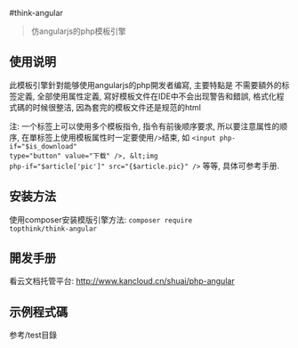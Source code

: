 
#think-angular

> 仿angularjs的php模板引擎

## 使用说明

此模板引擎針對能够使用angularjs的php開发者编寫, 主要特點是 不需要額外的标签定義, 全部使用属性定義, 寫好模板文件在IDE中不会出现警告和錯誤, 格式化程式碼的时候很整洁, 因為套完的模板文件还是规范的html

注: 一个标签上可以使用多个模板指令, 指令有前後顺序要求, 所以要注意属性的顺序, 在單标签上使用模板属性时一定要使用<code>/></code>结束, 如 <code>&lt;input php-if="$is_download" type="button" value="下载" />, &lt;img php-if="$article['pic']" src="{&dollar;article.pic}" /></code> 等等, 具体可参考手册.  

## 安装方法

使用composer安装模版引擎方法: <code>composer require topthink/think-angular</code>

## 開发手册
看云文档托管平台: http://www.kancloud.cn/shuai/php-angular

## 示例程式碼
参考/test目錄 